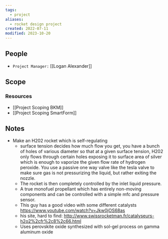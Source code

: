 ```yaml
---
tags:
  - project
aliases:
  - rocket design project
created: 2022-07-11
modified: 2023-10-20
---
```


## People

- `Project Manager:` [[Logan Alexander]]
## Scope
### Resources
- [[Project Scoping BKM]]
- [[Project Scoping SmartForm]]

## Notes
- Make an H202 rocket which is self-regulating 
	- surface tension decides how much flow you get, you have a bunch of holes of various diameter so that at a given surface tension, H202 only flows through certain holes exposing it to surface area of silver which is enough to vaporize the given flow rate of hydrogen peroxide. You use a passive one way valve like the tesla valve to make sure gas is not pressurizing the liquid, but rather exiting the nozzle. 
	- The rocket is then completely controlled by the inlet liquid pressure. 
	- A true monofuel propellant which has entirely non-moving components and can be controlled with a simple mfc and pressure sensor. 
	- This guy has a good video with some different catalysts https://www.youtube.com/watch?v=Jkw0jOS68as
	- his site, hard to find: http://www.swissrocketman.fr/catalyseurs-h2o2%2cfr%2c8%2c66.html
	- Uses perovskite oxide synthesized with sol-gel process on gamma aluminum oxide
